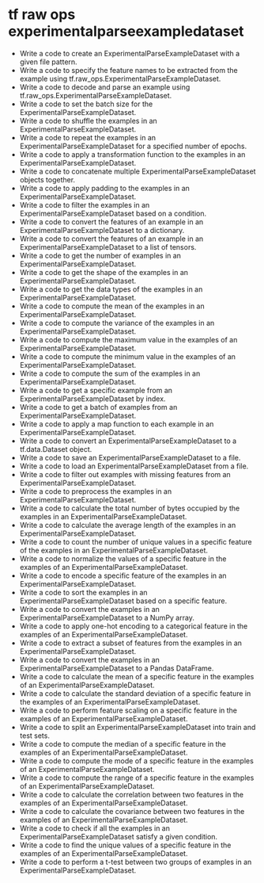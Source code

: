 # tf raw ops experimentalparseexampledataset

- Write a code to create an ExperimentalParseExampleDataset with a given file pattern.
- Write a code to specify the feature names to be extracted from the example using tf.raw_ops.ExperimentalParseExampleDataset.
- Write a code to decode and parse an example using tf.raw_ops.ExperimentalParseExampleDataset.
- Write a code to set the batch size for the ExperimentalParseExampleDataset.
- Write a code to shuffle the examples in an ExperimentalParseExampleDataset.
- Write a code to repeat the examples in an ExperimentalParseExampleDataset for a specified number of epochs.
- Write a code to apply a transformation function to the examples in an ExperimentalParseExampleDataset.
- Write a code to concatenate multiple ExperimentalParseExampleDataset objects together.
- Write a code to apply padding to the examples in an ExperimentalParseExampleDataset.
- Write a code to filter the examples in an ExperimentalParseExampleDataset based on a condition.
- Write a code to convert the features of an example in an ExperimentalParseExampleDataset to a dictionary.
- Write a code to convert the features of an example in an ExperimentalParseExampleDataset to a list of tensors.
- Write a code to get the number of examples in an ExperimentalParseExampleDataset.
- Write a code to get the shape of the examples in an ExperimentalParseExampleDataset.
- Write a code to get the data types of the examples in an ExperimentalParseExampleDataset.
- Write a code to compute the mean of the examples in an ExperimentalParseExampleDataset.
- Write a code to compute the variance of the examples in an ExperimentalParseExampleDataset.
- Write a code to compute the maximum value in the examples of an ExperimentalParseExampleDataset.
- Write a code to compute the minimum value in the examples of an ExperimentalParseExampleDataset.
- Write a code to compute the sum of the examples in an ExperimentalParseExampleDataset.
- Write a code to get a specific example from an ExperimentalParseExampleDataset by index.
- Write a code to get a batch of examples from an ExperimentalParseExampleDataset.
- Write a code to apply a map function to each example in an ExperimentalParseExampleDataset.
- Write a code to convert an ExperimentalParseExampleDataset to a tf.data.Dataset object.
- Write a code to save an ExperimentalParseExampleDataset to a file.
- Write a code to load an ExperimentalParseExampleDataset from a file.
- Write a code to filter out examples with missing features from an ExperimentalParseExampleDataset.
- Write a code to preprocess the examples in an ExperimentalParseExampleDataset.
- Write a code to calculate the total number of bytes occupied by the examples in an ExperimentalParseExampleDataset.
- Write a code to calculate the average length of the examples in an ExperimentalParseExampleDataset.
- Write a code to count the number of unique values in a specific feature of the examples in an ExperimentalParseExampleDataset.
- Write a code to normalize the values of a specific feature in the examples of an ExperimentalParseExampleDataset.
- Write a code to encode a specific feature of the examples in an ExperimentalParseExampleDataset.
- Write a code to sort the examples in an ExperimentalParseExampleDataset based on a specific feature.
- Write a code to convert the examples in an ExperimentalParseExampleDataset to a NumPy array.
- Write a code to apply one-hot encoding to a categorical feature in the examples of an ExperimentalParseExampleDataset.
- Write a code to extract a subset of features from the examples in an ExperimentalParseExampleDataset.
- Write a code to convert the examples in an ExperimentalParseExampleDataset to a Pandas DataFrame.
- Write a code to calculate the mean of a specific feature in the examples of an ExperimentalParseExampleDataset.
- Write a code to calculate the standard deviation of a specific feature in the examples of an ExperimentalParseExampleDataset.
- Write a code to perform feature scaling on a specific feature in the examples of an ExperimentalParseExampleDataset.
- Write a code to split an ExperimentalParseExampleDataset into train and test sets.
- Write a code to compute the median of a specific feature in the examples of an ExperimentalParseExampleDataset.
- Write a code to compute the mode of a specific feature in the examples of an ExperimentalParseExampleDataset.
- Write a code to compute the range of a specific feature in the examples of an ExperimentalParseExampleDataset.
- Write a code to calculate the correlation between two features in the examples of an ExperimentalParseExampleDataset.
- Write a code to calculate the covariance between two features in the examples of an ExperimentalParseExampleDataset.
- Write a code to check if all the examples in an ExperimentalParseExampleDataset satisfy a given condition.
- Write a code to find the unique values of a specific feature in the examples of an ExperimentalParseExampleDataset.
- Write a code to perform a t-test between two groups of examples in an ExperimentalParseExampleDataset.